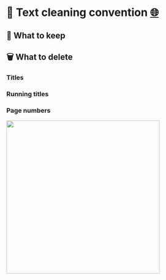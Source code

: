 # 🧹 Text cleaning convention [ 🌐](https://monlamai.github.io/Wiki/#/mt/cleaning-convention)

## 💾 What to keep


## 🗑️ What to delete

### Titles

### Running titles

### Page numbers

<img src="https://user-images.githubusercontent.com/17675331/219356270-e96d920e-689d-48e5-84d9-004423498431.png" width="400">

